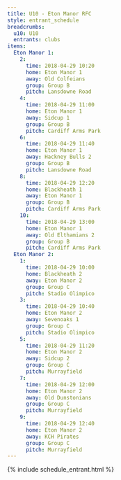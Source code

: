 ```yaml
---
title: U10 - Eton Manor RFC
style: entrant_schedule
breadcrumbs:
  u10: U10
  entrants: clubs
items:
  Eton Manor 1:
    2:
      time: 2018-04-29 10:20
      home: Eton Manor 1
      away: Old Colfeians
      group: Group B
      pitch: Lansdowne Road
    4:
      time: 2018-04-29 11:00
      home: Eton Manor 1
      away: Sidcup 1
      group: Group B
      pitch: Cardiff Arms Park
    6:
      time: 2018-04-29 11:40
      home: Eton Manor 1
      away: Hackney Bulls 2
      group: Group B
      pitch: Lansdowne Road
    8:
      time: 2018-04-29 12:20
      home: Blackheath 1
      away: Eton Manor 1
      group: Group B
      pitch: Cardiff Arms Park
    10:
      time: 2018-04-29 13:00
      home: Eton Manor 1
      away: Old Elthamians 2
      group: Group B
      pitch: Cardiff Arms Park
  Eton Manor 2:
    1:
      time: 2018-04-29 10:00
      home: Blackheath 2
      away: Eton Manor 2
      group: Group C
      pitch: Stadio Olimpico
    3:
      time: 2018-04-29 10:40
      home: Eton Manor 2
      away: Sevenoaks 1
      group: Group C
      pitch: Stadio Olimpico
    5:
      time: 2018-04-29 11:20
      home: Eton Manor 2
      away: Sidcup 2
      group: Group C
      pitch: Murrayfield
    7:
      time: 2018-04-29 12:00
      home: Eton Manor 2
      away: Old Dunstonians
      group: Group C
      pitch: Murrayfield
    9:
      time: 2018-04-29 12:40
      home: Eton Manor 2
      away: KCH Pirates
      group: Group C
      pitch: Murrayfield
---
```


{% include schedule_entrant.html %}
